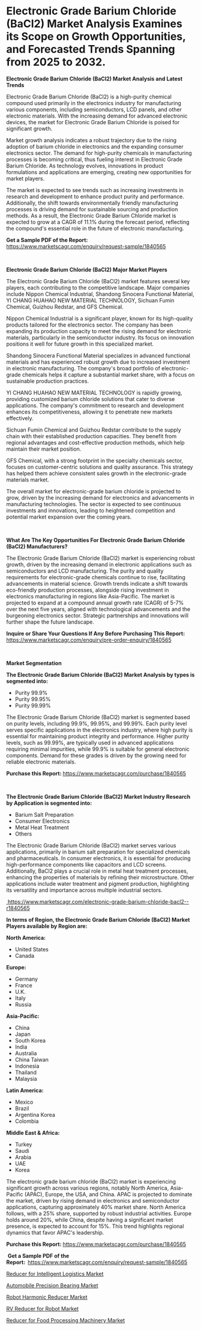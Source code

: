<p><h1>Electronic Grade Barium Chloride (BaCl2) Market Analysis Examines its Scope on Growth Opportunities, and Forecasted Trends Spanning from 2025 to 2032.</h1></p><p><strong>Electronic Grade Barium Chloride (BaCl2) Market Analysis and Latest Trends</strong></p>
<p><p>Electronic Grade Barium Chloride (BaCl2) is a high-purity chemical compound used primarily in the electronics industry for manufacturing various components, including semiconductors, LCD panels, and other electronic materials. With the increasing demand for advanced electronic devices, the market for Electronic Grade Barium Chloride is poised for significant growth.</p><p>Market growth analysis indicates a robust trajectory due to the rising adoption of barium chloride in electronics and the expanding consumer electronics sector. The demand for high-purity chemicals in manufacturing processes is becoming critical, thus fueling interest in Electronic Grade Barium Chloride. As technology evolves, innovations in product formulations and applications are emerging, creating new opportunities for market players.</p><p>The market is expected to see trends such as increasing investments in research and development to enhance product purity and performance. Additionally, the shift towards environmentally friendly manufacturing processes is driving demand for sustainable sourcing and production methods. As a result, the Electronic Grade Barium Chloride market is expected to grow at a CAGR of 11.1% during the forecast period, reflecting the compound's essential role in the future of electronic manufacturing.</p></p>
<p><strong>Get a Sample PDF of the Report:&nbsp;</strong> <a href="https://www.marketscagr.com/enquiry/request-sample/1840565?utm_campaign=3495&utm_medium=2&utm_source=Github&utm_content=ia&utm_term=03042025&utm_id=electronic-grade-barium-chloride-bacl2">https://www.marketscagr.com/enquiry/request-sample/1840565</a></p>
<p>&nbsp;</p>
<p><strong>Electronic Grade Barium Chloride (BaCl2) Major Market Players</strong></p>
<p><p>The Electronic Grade Barium Chloride (BaCl2) market features several key players, each contributing to the competitive landscape. Major companies include Nippon Chemical Industrial, Shandong Sinocera Functional Material, YI CHANG HUAHAO NEW MATERIAL TECHNOLOGY, Sichuan Fumin Chemical, Guizhou Redstar, and GFS Chemical.</p><p>Nippon Chemical Industrial is a significant player, known for its high-quality products tailored for the electronics sector. The company has been expanding its production capacity to meet the rising demand for electronic materials, particularly in the semiconductor industry. Its focus on innovation positions it well for future growth in this specialized market.</p><p>Shandong Sinocera Functional Material specializes in advanced functional materials and has experienced robust growth due to increased investment in electronic manufacturing. The company's broad portfolio of electronic-grade chemicals helps it capture a substantial market share, with a focus on sustainable production practices.</p><p>YI CHANG HUAHAO NEW MATERIAL TECHNOLOGY is rapidly growing, providing customized barium chloride solutions that cater to diverse applications. The company's commitment to research and development enhances its competitiveness, allowing it to penetrate new markets effectively.</p><p>Sichuan Fumin Chemical and Guizhou Redstar contribute to the supply chain with their established production capacities. They benefit from regional advantages and cost-effective production methods, which help maintain their market position.</p><p>GFS Chemical, with a strong footprint in the specialty chemicals sector, focuses on customer-centric solutions and quality assurance. This strategy has helped them achieve consistent sales growth in the electronic-grade materials market.</p><p>The overall market for electronic-grade barium chloride is projected to grow, driven by the increasing demand for electronics and advancements in manufacturing technologies. The sector is expected to see continuous investments and innovations, leading to heightened competition and potential market expansion over the coming years.</p></p>
<p>&nbsp;</p>
<p><strong>What Are The Key Opportunities For Electronic Grade Barium Chloride (BaCl2) Manufacturers?</strong></p>
<p><p>The Electronic Grade Barium Chloride (BaCl2) market is experiencing robust growth, driven by the increasing demand in electronic applications such as semiconductors and LCD manufacturing. The purity and quality requirements for electronic-grade chemicals continue to rise, facilitating advancements in material science. Growth trends indicate a shift towards eco-friendly production processes, alongside rising investment in electronics manufacturing in regions like Asia-Pacific. The market is projected to expand at a compound annual growth rate (CAGR) of 5-7% over the next five years, aligned with technological advancements and the burgeoning electronics sector. Strategic partnerships and innovations will further shape the future landscape.</p></p>
<p><strong>Inquire or Share Your Questions If Any Before Purchasing This Report:</strong> <a href="https://www.marketscagr.com/enquiry/pre-order-enquiry/1840565?utm_campaign=3495&utm_medium=2&utm_source=Github&utm_content=ia&utm_term=03042025&utm_id=electronic-grade-barium-chloride-bacl2">https://www.marketscagr.com/enquiry/pre-order-enquiry/1840565</a></p>
<p>&nbsp;</p>
<p><strong>Market Segmentation</strong></p>
<p><strong>The Electronic Grade Barium Chloride (BaCl2) Market Analysis by types is segmented into:</strong></p>
<p><ul><li>Purity 99.9%</li><li>Purity 99.95%</li><li>Purity 99.99%</li></ul></p>
<p><p>The Electronic Grade Barium Chloride (BaCl2) market is segmented based on purity levels, including 99.9%, 99.95%, and 99.99%. Each purity level serves specific applications in the electronics industry, where high purity is essential for maintaining product integrity and performance. Higher purity levels, such as 99.99%, are typically used in advanced applications requiring minimal impurities, while 99.9% is suitable for general electronic components. Demand for these grades is driven by the growing need for reliable electronic materials.</p></p>
<p><strong>Purchase this Report:&nbsp;</strong><a href="https://www.marketscagr.com/purchase/1840565?utm_campaign=3495&utm_medium=2&utm_source=Github&utm_content=ia&utm_term=03042025&utm_id=electronic-grade-barium-chloride-bacl2">https://www.marketscagr.com/purchase/1840565</a></p>
<p>&nbsp;</p>
<p><strong>The Electronic Grade Barium Chloride (BaCl2) Market Industry Research by Application is segmented into:</strong></p>
<p><ul><li>Barium Salt Preparation</li><li>Consumer Electronics</li><li>Metal Heat Treatment</li><li>Others</li></ul></p>
<p><p>The Electronic Grade Barium Chloride (BaCl2) market serves various applications, primarily in barium salt preparation for specialized chemicals and pharmaceuticals. In consumer electronics, it is essential for producing high-performance components like capacitors and LCD screens. Additionally, BaCl2 plays a crucial role in metal heat treatment processes, enhancing the properties of materials by refining their microstructure. Other applications include water treatment and pigment production, highlighting its versatility and importance across multiple industrial sectors.</p></p>
<p><a href="https://www.marketscagr.com/electronic-grade-barium-chloride-bacl2--r1840565?utm_campaign=3495&utm_medium=2&utm_source=Github&utm_content=ia&utm_term=03042025&utm_id=electronic-grade-barium-chloride-bacl2">&nbsp;https://www.marketscagr.com/electronic-grade-barium-chloride-bacl2--r1840565</a></p>
<p><strong>In terms of Region, the Electronic Grade Barium Chloride (BaCl2) Market Players available by Region are:</strong></p>
<p>
    <p> <strong> North America: </strong>
        <ul>
            <li>United States</li>
            <li>Canada</li>
        </ul>
        </p> 
    <p> <strong> Europe: </strong>
        <ul>
            <li>Germany</li>
            <li>France</li>
            <li>U.K.</li>
            <li>Italy</li>
            <li>Russia</li>
        </ul>
        </p> 
    <p> <strong> Asia-Pacific: </strong>
        <ul>
            <li>China</li>
            <li>Japan</li>
            <li>South Korea</li>
            <li>India</li>
            <li>Australia</li>
            <li>China Taiwan</li>
            <li>Indonesia</li>
            <li>Thailand</li>
            <li>Malaysia</li>
        </ul>
        </p> 
    <p> <strong> Latin America: </strong>
        <ul>
            <li>Mexico</li>
            <li>Brazil</li>
            <li>Argentina Korea</li>
            <li>Colombia</li>
        </ul>
        </p> 
    <p> <strong> Middle East & Africa: </strong>
        <ul>
            <li>Turkey</li>
            <li>Saudi</li>
            <li>Arabia</li>
            <li>UAE</li>
            <li>Korea</li>
        </ul>
    </p>
    </p>
<p><p>The electronic grade barium chloride (BaCl2) market is experiencing significant growth across various regions, notably North America, Asia-Pacific (APAC), Europe, the USA, and China. APAC is projected to dominate the market, driven by rising demand in electronics and semiconductor applications, capturing approximately 40% market share. North America follows, with a 25% share, supported by robust industrial activities. Europe holds around 20%, while China, despite having a significant market presence, is expected to account for 15%. This trend highlights regional dynamics that favor APAC's leadership.</p></p>
<p><strong>Purchase this Report: </strong><a href="https://www.marketscagr.com/purchase/1840565?utm_campaign=3495&utm_medium=2&utm_source=Github&utm_content=ia&utm_term=03042025&utm_id=electronic-grade-barium-chloride-bacl2">https://www.marketscagr.com/purchase/1840565</a></p>
<p>&nbsp;<strong>Get a Sample PDF of the Report:&nbsp;&nbsp;</strong><a href="https://www.marketscagr.com/enquiry/request-sample/1840565?utm_campaign=3495&utm_medium=2&utm_source=Github&utm_content=ia&utm_term=03042025&utm_id=electronic-grade-barium-chloride-bacl2">https://www.marketscagr.com/enquiry/request-sample/1840565</a></p>
<p><strong></strong></p>
<p><p><a href="https://www.linkedin.com/pulse/reducer-intelligent-logistics-market-analysisbased-idtue?utm_campaign=3495&utm_medium=2&utm_source=Github&utm_content=ia&utm_term=03042025&utm_id=electronic-grade-barium-chloride-bacl2">Reducer for Intelligent Logistics Market</a></p><p><a href="https://www.linkedin.com/pulse/automobile-precision-bearing-market-expected-see-rapid-expansion-uebhe?utm_campaign=3495&utm_medium=2&utm_source=Github&utm_content=ia&utm_term=03042025&utm_id=electronic-grade-barium-chloride-bacl2">Automobile Precision Bearing Market</a></p><p><a href="https://www.linkedin.com/pulse/exploring-growth-potential-robot-harmonic-reducer-market-key-4esie?utm_campaign=3495&utm_medium=2&utm_source=Github&utm_content=ia&utm_term=03042025&utm_id=electronic-grade-barium-chloride-bacl2">Robot Harmonic Reducer Market</a></p><p><a href="https://www.linkedin.com/pulse/market-expansion-insights-rv-reducer-robot-projected-grow-oacre?utm_campaign=3495&utm_medium=2&utm_source=Github&utm_content=ia&utm_term=03042025&utm_id=electronic-grade-barium-chloride-bacl2">RV Reducer for Robot Market</a></p><p><a href="https://www.linkedin.com/pulse/reducer-food-processing-machinery-market-in-depth-report-kr2je?utm_campaign=3495&utm_medium=2&utm_source=Github&utm_content=ia&utm_term=03042025&utm_id=electronic-grade-barium-chloride-bacl2">Reducer for Food Processing Machinery Market</a></p></p>